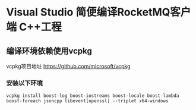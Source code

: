 # Visual Studio 简便编译RocketMQ客户端 C++工程



## 编译环境依赖使用vcpkg

vcpkg项目地址 https://github.com/microsoft/vcpkg

### 安装以下环境

```shell
vcpkg install boost-log boost-iostreams boost-locale boost-lambda boost-foreach jsoncpp libevent[openssl] --triplet x64-windows
```

